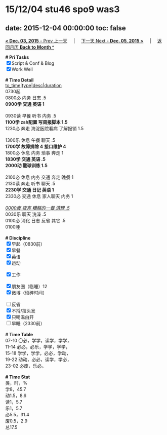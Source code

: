 # 15/12/04 stu46 spo9 was3

date: 2015-12-04 00:00:00
toc: false
---
[**< Dec. 03, 2015** - Prev 上一天](/lifelogs/2015/12/d03.html) &nbsp; &nbsp; | &nbsp; &nbsp; [下一天 Next - **Dec. 05, 2015 >**](/lifelogs/2015/12/d05.html) &nbsp; &nbsp; |  &nbsp; &nbsp; [返回月历 **Back to Month ^**](/lifelogs/2015/12/index.html)
<br/><div><b># Pri Tasks</b></div><div><input checked="true" type="checkbox"/>Script &amp; Conf &amp; Blog</div><div><input checked="true" type="checkbox"/>Work Well</div><div><br/></div><div><b># Time Detail</b></div><div><u>to_time|type|desc|duration</u></div><div>0730起</div><div>0800必 内务 日志 .5</div><div><b>0900学 交通 英语 1</b></div><div><br/></div><div>0930读 早餐 听书 内务 .5</div><div><b>1100学 zsh配置 写周报脚本 1.5</b></div><div>1230必 奔走 海淀医院看病 了解报销 1.5</div><div><br/></div><div>1300乐 休息 午餐 聊天 .5</div><div><b>1700学 故障排除 4</b> <b>接口</b><b>维护 4</b></div><div>1800必 休息 内务 琐事 奔走 1</div><div><b>1830学 交通 英语 .5</b></div><div><b>2000动 毽球训练 1.5</b></div><div><br/></div><div>2100必 休息 内务 交通 奔走 晚餐 1</div><div>2130读 奔走 听书 聊天 .5</div><div><b>2230学 交通 日记 英语 1</b></div><div>2330必 交通 休息 家人聊天 内务 1</div><div><br/></div><div><u><i>0000废 夜宵 糟糕的一餐 清理 .5</i></u></div><div>0030乐 聊天 洗澡 .5</div><div>0100必 消化 日志 反省 其它 .5</div><div>0100睡</div><div><br/></div><div><b># Discipline</b></div><div><input checked="true" type="checkbox"/>早起（0830前）</div><div><input checked="true" type="checkbox"/>早餐</div><div><input checked="true" type="checkbox"/>英语</div><div><input checked="true" type="checkbox"/>运动</div><div><br/></div><div><input checked="true" type="checkbox"/>工作</div><div><br/></div><div><input checked="true" type="checkbox"/>朋友圈（临睡）12</div><div><input checked="true" type="checkbox"/>微博（琐碎时间）</div><div><br/></div><div><input type="checkbox"/>反省</div><div><input checked="true" type="checkbox"/>不捋/拉头发</div><div><input checked="true" type="checkbox"/>只喝温白开</div><div><input type="checkbox"/>早睡（2330前）</div><div><br/></div><div><b># Time Table</b></div><div>07-10 〇必，学学，读学，学学，</div><div>11-14 必必，必乐，学学，学学，</div><div>15-18 学学，学学，必必，学动，</div><div>19-22 动动，必必，读学，学必，</div><div>23-02 必废，乐必。</div><div><br/></div><div><b># Time Stat</b></div><div>类，时，%</div><div>学8，45.7</div><div>动1.5，8.6</div><div>读1，5.7</div><div>乐1，5.7</div><div>必5.5，31.4</div><div>废0.5，2.9</div><div>总17.5</div>
